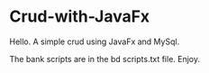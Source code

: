 # Crud-with-JavaFx

Hello. A simple crud using JavaFx and MySql.

The bank scripts are in the bd scripts.txt file. Enjoy.
